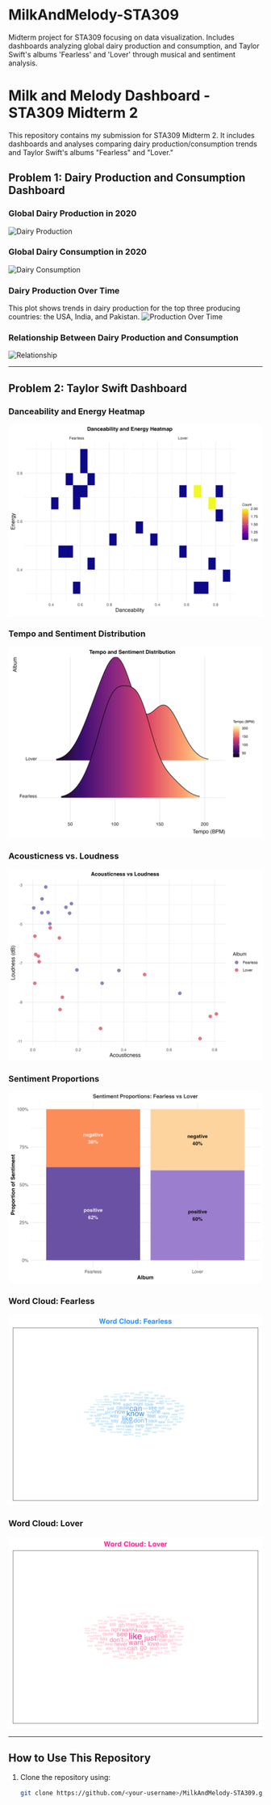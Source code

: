 # MilkAndMelody-STA309
Midterm project for STA309 focusing on data visualization. Includes dashboards analyzing global dairy production and consumption, and Taylor Swift's albums 'Fearless' and 'Lover' through musical and sentiment analysis.
# Milk and Melody Dashboard - STA309 Midterm 2

This repository contains my submission for STA309 Midterm 2. It includes dashboards and analyses comparing dairy production/consumption trends and Taylor Swift's albums "Fearless" and "Lover."

## Problem 1: Dairy Production and Consumption Dashboard

### Global Dairy Production in 2020
![Dairy Production](production_map.png)

### Global Dairy Consumption in 2020
![Dairy Consumption](consumption_map.png)

### Dairy Production Over Time
This plot shows trends in dairy production for the top three producing countries: the USA, India, and Pakistan.
![Production Over Time](change_over_time.png)

### Relationship Between Dairy Production and Consumption
![Relationship](relationship_plot.png)

---

## Problem 2: Taylor Swift Dashboard

### Danceability and Energy Heatmap
![Heatmap](heatmap_plot.png)

### Tempo and Sentiment Distribution
![Tempo and Sentiment](tempo_sentiment_plot.png)

### Acousticness vs. Loudness
![Acousticness vs. Loudness](acousticness_loudness_plot.png)

### Sentiment Proportions
![Sentiment Proportions](sentiment_plot.png)

### Word Cloud: Fearless
![Fearless Word Cloud](fearless_wordcloud.png)

### Word Cloud: Lover
![Lover Word Cloud](lover_wordcloud.png)

---

## How to Use This Repository

1. Clone the repository using:
   ```bash
   git clone https://github.com/<your-username>/MilkAndMelody-STA309.git
